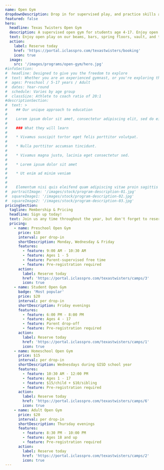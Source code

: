 ```yaml
---
name: Open Gym
dropdownDescription: Drop in for supervised play, and practice skills at your own pace.
featured: false
hero:
  headline: Texas Twisters Open Gym
  description: A supervised open gym for students age 4-17. Enjoy open play on our beams, bars, spring floors, vault, and trampolines!
  text: Enjoy open play on our beams, bars, spring floors, vault, and trampolines! It's gymnastics, your way, on your schedule.
  action:
    label: Reserve today
    href: 'https://portal.iclasspro.com/texastwisters/booking'
    icon: true
  image:
    src: '/images/programs/open-gym/hero.jpg'
#infoSection:
#  headline: Designed to give you the freedom to explore
#  text: Whether you are an experienced gymnast, or you're exploring the sport for the first time, we want you to feel welcome here! Our coaching about is right there to guide you and keep you safe. Open gym classes vary by age group. See details below!
#  ages: Preschool / 5-17 years / Adult
#  dates: Year-round
#  schedule: Varies by age group
#  classSize: Athlete to coach ratio of 20:1
#descriptionSection:
#  text: >
#    ## Our unique approach to education
#
#    Lorem ipsum dolor sit amet, consectetur adipiscing elit, sed do eiusmod tempor incididunt ut labore et dolore magna aliqua. Nisl pretium fusce id velit ut. Id porta nibh venenatis cras sed felis eget velit. Ut morbi tincidunt augue interdum velit. Ipsum faucibus vitae aliquet nec ullamcorper sit amet. Viverra orci sagittis eu volutpat odio facilisis mauris. Diam quis enim lobortis scelerisque fermentum. Viverra mauris in aliquam sem fringilla.
#
#    ### What they will learn
#
#    * Vivamus suscipit tortor eget felis porttitor volutpat.
#
#    * Nulla porttitor accumsan tincidunt.
#
#    * Vivamus magna justo, lacinia eget consectetur sed.
#
#    * Lorem ipsum dolor sit amet
#
#    * Ut enim ad minim veniam
#
#
#    Elementum nisi quis eleifend quam adipiscing vitae proin sagittis nisl. Viverra vitae congue eu consequat ac felis donec et odio. Euismod nisi porta lorem mollis aliquam ut porttitor. Sed nisi lacus sed viverra tellus. Augue lacus viverra vitae congue eu consequat ac felis donec. Elementum pulvinar etiam non quam lacus. Ut venenatis tellus in metus vulputate. Ultrices dui sapien eget mi proin sed libero enim. Id velit ut tortor pretium viverra suspendisse.
#  portraitImage: '/images/stock/program-description-01.jpg'
#  squareImage1: '/images/stock/program-description-02.jpg'
#  squareImage2: '/images/stock/program-description-03.jpg'
pricingSection:
  tagline: Membership & Pricing
  headline: Sign up today!
  text: Join us any time throughout the year, but don't forget to reserve your spot in the class. We look forward to having you join us!
  pricing:
    - name: Preschool Open Gym
      price: $10
      interval: per drop-in
      shortDescription: Monday, Wednesday & Friday
      features:
        - feature: 9:00 AM - 10:30 AM
        - feature: Ages 1 - 5
        - feature: Parent-supervised free time
        - feature: Pre-registration required
      action:
        label: Reserve today
        href: 'https://portal.iclasspro.com/texastwisters/camps/3'
        icon: true
    - name: Student Open Gym
      badge: 'Most popular'
      price: $20
      interval: per drop-in
      shortDescription: Friday evenings
      features:
        - feature: 6:00 PM - 8:00 PM
        - feature: Ages 4 - 17
        - feature: Parent drop-off
        - feature: Pre-registration required
      action:
        label: Reserve today
        href: 'https://portal.iclasspro.com/texastwisters/camps/1'
        icon: true
    - name: Homeschool Open Gym
      price: $15
      interval: per drop-in
      shortDescription: Wednesdays during GISD school year
      features:
        - feature: 10:30 AM - 12:00 PM
        - feature: Ages 1 - 17
        - feature: $15/child + $10/sibling
        - feature: Pre-registration required
      action:
        label: Reserve today
        href: 'https://portal.iclasspro.com/texastwisters/camps/6'
        icon: true
    - name: Adult Open Gym
      price: $20
      interval: per drop-in
      shortDescription: Thursday evenings
      features:
        - feature: 8:30 PM - 10:00 PM
        - feature: Ages 18 and up
        - feature: Pre-registration required
      action:
        label: Reserve today
        href: 'https://portal.iclasspro.com/texastwisters/camps/2'
        icon: true
---
```

